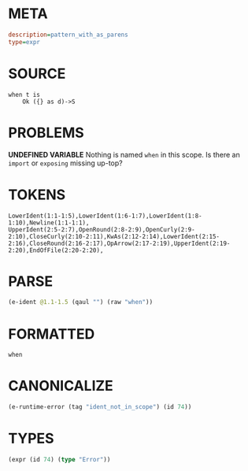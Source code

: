 # META
~~~ini
description=pattern_with_as_parens
type=expr
~~~
# SOURCE
~~~roc
when t is
    Ok ({} as d)->S
~~~
# PROBLEMS
**UNDEFINED VARIABLE**
Nothing is named `when` in this scope.
Is there an `import` or `exposing` missing up-top?

# TOKENS
~~~zig
LowerIdent(1:1-1:5),LowerIdent(1:6-1:7),LowerIdent(1:8-1:10),Newline(1:1-1:1),
UpperIdent(2:5-2:7),OpenRound(2:8-2:9),OpenCurly(2:9-2:10),CloseCurly(2:10-2:11),KwAs(2:12-2:14),LowerIdent(2:15-2:16),CloseRound(2:16-2:17),OpArrow(2:17-2:19),UpperIdent(2:19-2:20),EndOfFile(2:20-2:20),
~~~
# PARSE
~~~clojure
(e-ident @1.1-1.5 (qaul "") (raw "when"))
~~~
# FORMATTED
~~~roc
when
~~~
# CANONICALIZE
~~~clojure
(e-runtime-error (tag "ident_not_in_scope") (id 74))
~~~
# TYPES
~~~clojure
(expr (id 74) (type "Error"))
~~~

